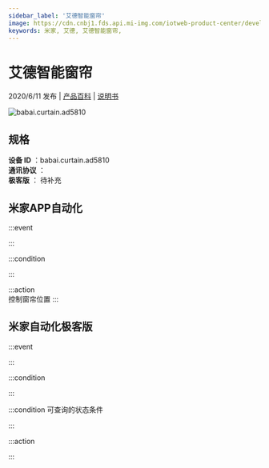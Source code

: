 ```yaml
---
sidebar_label: '艾德智能窗帘'
image: https://cdn.cnbj1.fds.api.mi-img.com/iotweb-product-center/developer_1589249617706eodeBiqM.png?GalaxyAccessKeyId=AKVGLQWBOVIRQ3XLEW&Expires=9223372036854775807&Signature=epjH0QLB1pUYKq4u1MU45yLMTtw=
keywords: 米家, 艾德, 艾德智能窗帘, 
---
```

# 艾德智能窗帘

2020/6/11 发布 | [产品百科](https://home.mi.com/webapp/content/baike/product/index.html?model=babai.curtain.ad5810/) | [说明书](https://home.mi.com/views/introduction.html?model=babai.curtain.ad5810&region=cn)

![babai.curtain.ad5810](https://cdn.cnbj1.fds.api.mi-img.com/iotweb-product-center/developer_1589249617706eodeBiqM.png?GalaxyAccessKeyId=AKVGLQWBOVIRQ3XLEW&Expires=9223372036854775807&Signature=epjH0QLB1pUYKq4u1MU45yLMTtw=)

## 规格  
> 
**设备 ID** ：babai.curtain.ad5810  
**通讯协议** ：  
**极客版**  ： 待补充 


## 米家APP自动化  

:::event  

:::

:::condition  

:::

:::action   
控制窗帘位置
:::

## 米家自动化极客版  

:::event  

:::

:::condition  

:::

:::condition 可查询的状态条件  

:::

:::action  

:::

        
